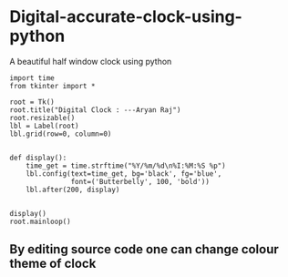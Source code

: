 # Digital-accurate-clock-using-python
A beautiful half window clock using python

```
import time
from tkinter import *

root = Tk()
root.title("Digital Clock : ---Aryan Raj")
root.resizable()
lbl = Label(root)
lbl.grid(row=0, column=0)


def display():
    time_get = time.strftime("%Y/%m/%d\n%I:%M:%S %p")
    lbl.config(text=time_get, bg='black', fg='blue',
               font=('Butterbelly', 100, 'bold'))
    lbl.after(200, display)


display()
root.mainloop()

```
## By editing source code one can change colour theme of clock
